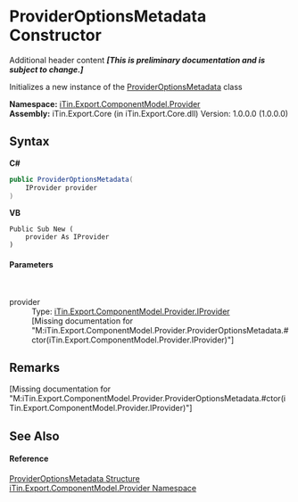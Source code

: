 # ProviderOptionsMetadata Constructor 
Additional header content _**\[This is preliminary documentation and is subject to change.\]**_

Initializes a new instance of the <a href="153c6c4f-d6fc-429b-f73e-0f2d08841cf1">ProviderOptionsMetadata</a> class

**Namespace:**&nbsp;<a href="723a96b5-5779-2554-cf17-05149bfcb802">iTin.Export.ComponentModel.Provider</a><br />**Assembly:**&nbsp;iTin.Export.Core (in iTin.Export.Core.dll) Version: 1.0.0.0 (1.0.0.0)

## Syntax

**C#**<br />
``` C#
public ProviderOptionsMetadata(
	IProvider provider
)
```

**VB**<br />
``` VB
Public Sub New ( 
	provider As IProvider
)
```


#### Parameters
&nbsp;<dl><dt>provider</dt><dd>Type: <a href="04a444f9-1d39-11f4-78b0-bb6b5450764a">iTin.Export.ComponentModel.Provider.IProvider</a><br />\[Missing <param name="provider"/> documentation for "M:iTin.Export.ComponentModel.Provider.ProviderOptionsMetadata.#ctor(iTin.Export.ComponentModel.Provider.IProvider)"\]</dd></dl>

## Remarks
\[Missing <remarks> documentation for "M:iTin.Export.ComponentModel.Provider.ProviderOptionsMetadata.#ctor(iTin.Export.ComponentModel.Provider.IProvider)"\]

## See Also


#### Reference
<a href="153c6c4f-d6fc-429b-f73e-0f2d08841cf1">ProviderOptionsMetadata Structure</a><br /><a href="723a96b5-5779-2554-cf17-05149bfcb802">iTin.Export.ComponentModel.Provider Namespace</a><br />